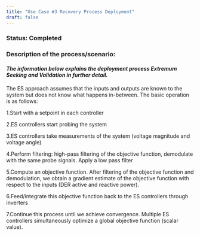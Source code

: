 ```yaml
---
title: "Use Case #3 Recovery Process Deployment"
draft: false
---
```


### Status: Completed 

### Description of the process/scenario:

#### *The information below explains the deployment process Extremum Seeking and Validation in further detail.*

  The ES approach assumes that the inputs and outputs are known to the system but does not know what happens in-between. The basic operation is as follows:

1.Start with a setpoint in each controller

2.ES controllers start probing the system

3.ES controllers take measurements of the system (voltage magnitude and voltage angle)

4.Perform filtering: high-pass filtering of the objective function, demodulate with the same probe signals. Apply a low pass filter

5.Compute an objective function. After filtering of the objective function and demodulation, we obtain a gradient estimate of the objective function with respect to the inputs (DER active and reactive power).

6.Feed/integrate this objective function back to the ES controllers through inverters

7.Continue this process until we achieve convergence. Multiple ES controllers simultaneously optimize a global objective function (scalar value).  
